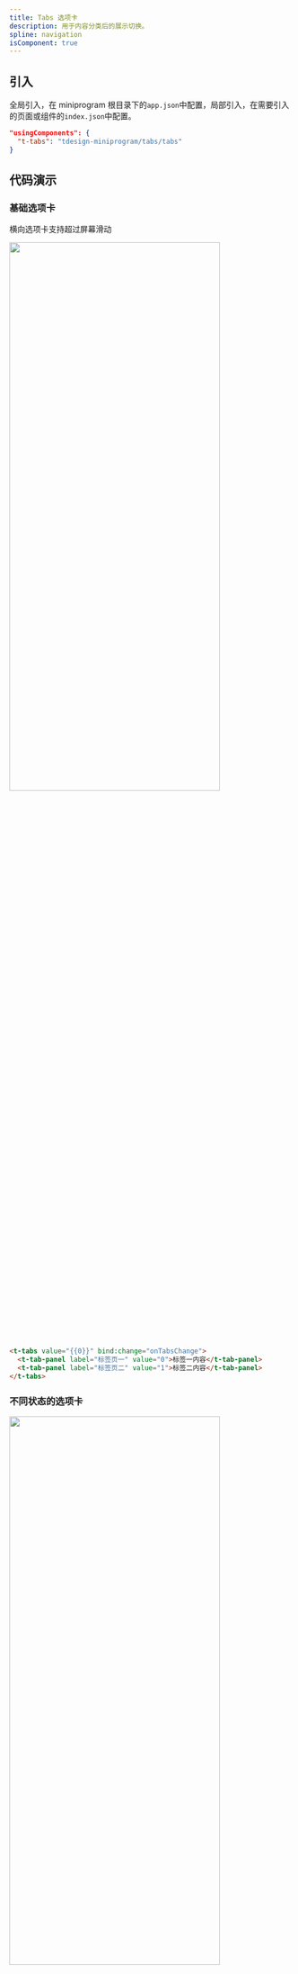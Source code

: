 ```yaml
---
title: Tabs 选项卡
description: 用于内容分类后的展示切换。
spline: navigation
isComponent: true
---
```


## 引入

全局引入，在 miniprogram 根目录下的`app.json`中配置，局部引入，在需要引入的页面或组件的`index.json`中配置。

```json
"usingComponents": {
  "t-tabs": "tdesign-miniprogram/tabs/tabs"
}
```

## 代码演示

### 基础选项卡

横向选项卡支持超过屏幕滑动

<img src="https://tdesign.gtimg.com/miniprogram/readme/tabs-3.png" width="375px" height="50%">

```html
<t-tabs value="{{0}}" bind:change="onTabsChange">
  <t-tab-panel label="标签页一" value="0">标签一内容</t-tab-panel>
  <t-tab-panel label="标签页二" value="1">标签二内容</t-tab-panel>
</t-tabs>
```

### 不同状态的选项卡

<img src="https://tdesign.gtimg.com/miniprogram/readme/tabs-2.png" width="375px" height="50%">

```html
<t-tabs value="0" bind:change="onTabsChange">
  <t-tab-panel label="标签页一" value="0">标签一内容</t-tab-panel>
  <t-tab-panel label="标签页二" value="1">标签二内容</t-tab-panel>
  <t-tab-panel label="禁用状态" value="2" disabled>禁用状态</t-tab-panel>
</t-tabs>
```

### 竖向选项卡

<img src="https://tdesign.gtimg.com/miniprogram/readme/tabs-1.png" width="375px" height="50%">

```html
<t-tabs value="{{1}}" placement="left" bind:change="onTabsChange">
  <t-tab-panel label="标签页一" value="0">
    <view class="tab-content">标签一内容区</view>
  </t-tab-panel>
  <t-tab-panel label="标签页二" value="1">
    <view class="tab-content">标签二内容区</view>
  </t-tab-panel>
  <t-tab-panel label="标签页三" value="2">
    <view class="tab-content">标签三内容区</view>
  </t-tab-panel>
</t-tabs>
```

```js
Page({
  onTabsChange(event: any) {
    console.log(event.detail);
  },
});
```

## API

### Tabs Props

| 名称             | 类型            | 默认值 | 说明                                                                                                                                                                 | 必传 |
| ---------------- | --------------- | ------ | -------------------------------------------------------------------------------------------------------------------------------------------------------------------- | ---- |
| animation        | Object          | -      | 动画效果设置。其中 duration 表示动画时长。TS 类型：`TabAnimation`。[详细类型定义](https://github.com/Tencent/tdesign-miniprogram/tree/develop/src/tabs/type.ts) | N    |
| external-classes | Array           | -      | 组件类名，分别用于设置 组件外层元素 等类名。`['t-class']`                                                                                                            | N    |
| placement        | String          | top    | 选项卡位置。可选项：left/top                                                                                                                                         | N    |
| show-bottom-line | Boolean         | true   | 是否展示底部激活线条                                                                                                                                                 | N    |
| value            | String / Number | -      | 激活的选项卡值。TS 类型：`TabValue`。[详细类型定义](https://github.com/Tencent/tdesign-miniprogram/tree/develop/src/tabs/type.ts)                               | N    |

### Tabs Events

| 名称   | 参数                | 描述                       |
| ------ | ------------------- | -------------------------- |
| change | `(value: TabValue)` | 激活的选项卡发生变化时触发 |

### TabPanel Props

| 名称            | 类型            | 默认值 | 说明                                      | 必传 |
| --------------- | --------------- | ------ | ----------------------------------------- | ---- |
| destroy-on-hide | Boolean         | true   | 选项卡内容隐藏时是否销毁                  | N    |
| disabled        | Boolean         | false  | 是否禁用当前选项卡                        | N    |
| label           | String / Slot   | -      | 选项卡名称，可自定义选项卡导航内容        | N    |
| panel           | String / Slot   | -      | 用于自定义选项卡面板内容                  | N    |
| value           | String / Number | -      | 选项卡的值，唯一标识。TS 类型：`TabValue` | N    |
